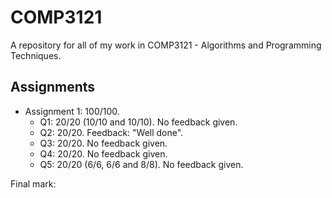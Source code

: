 # COMP3121
A repository for all of my work in COMP3121 - Algorithms and Programming Techniques.

## Assignments
* Assignment 1: 100/100.
  * Q1: 20/20 (10/10 and 10/10). No feedback given.
  * Q2: 20/20. Feedback: "Well done".
  * Q3: 20/20. No feedback given.
  * Q4: 20/20. No feedback given.
  * Q5: 20/20 (6/6, 6/6 and 8/8). No feedback given.
  
Final mark:
